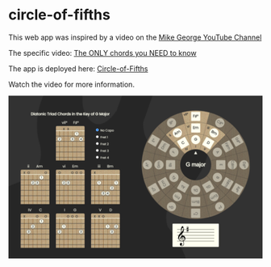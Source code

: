 # circle-of-fifths

This web app was inspired by a video on the [Mike George YouTube Channel](https://www.youtube.com/@mikegeorge360)

The specific video: [The ONLY chords you NEED to know](https://www.youtube.com/watch?v=eiC5YeVFpqo)

The app is deployed here:  [Circle-of-Fifths](https://ragusoft.github.io/circle-of-fifths/)

Watch the video for more information.

![Site Screenshot](./images/social-screenshot-1020x652.png "Circle of Fifths | Guitar Chords - Screenshot")
